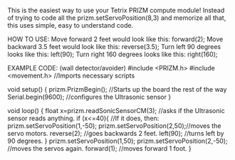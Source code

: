 This is the easiest way to use your Tetrix PRIZM compute module! 
Instead of trying to code all the prizm.setServoPosition(8,3) and memorize all that, this uses simple, easy to understand code.

HOW TO USE:
Move forward 2 feet would look like this: forward(2);
Move backward 3.5 feet would look like this: reverse(3.5);
Turn left 90 degrees looks like this: left(90);
Turn right 160 degrees looks like this: right(160);

EXAMPLE CODE: (wall detector/avoider)
#include <PRIZM.h> 
#include <movement.h> //Imports necessary scripts

void setup() {
  prizm.PrizmBegin(); //Starts up the board the rest of the way
  Serial.begin(9600); //configures the Ultrasonic sensor
}

void loop() {
  float x=prizm.readSonicSensorCM(3); //asks if the Ultrasonic sensor reads anything.
  if (x<=40){ //If it does, then:
    prizm.setServoPosition(1,-50); 
    prizm.setServoPosition(2,50);//moves the servo motors.
    reverse(2); //goes backwards 2 feet.
    left(90); //turns left by 90 degrees.
  }
  prizm.setServoPosition(1,50); 
  prizm.setServoPosition(2,-50); //moves the servos again.
  forward(1); //moves forward 1 foot.
}
